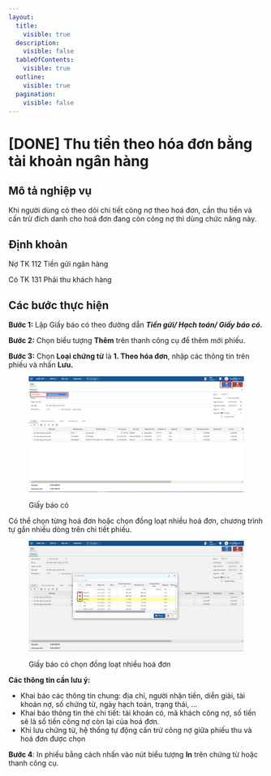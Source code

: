 ```yaml
---
layout:
  title:
    visible: true
  description:
    visible: false
  tableOfContents:
    visible: true
  outline:
    visible: true
  pagination:
    visible: false
---
```


# \[DONE] Thu tiền theo hóa đơn bằng tài khoản ngân hàng

## Mô tả nghiệp vụ

Khi người dùng có theo dõi chi tiết công nợ theo hoá đơn, cần thu tiền và cấn trừ đích danh cho hoá đơn đang còn công nợ thì dùng chức năng này.

## Định khoản

Nợ TK 112 Tiền gửi ngân hàng

Có TK 131 Phải thu khách hàng

## Các bước thực hiện

**Bước 1:** Lập Giấy báo có theo đường dẫn _**Tiền gửi/ Hạch toán/ Giấy báo có.**_

**Bước 2:** Chọn biểu tượng **Thêm** trên thanh công cụ để thêm mới phiếu.

**Bước 3:** Chọn **Loại chứng từ** là **1. Theo hóa đơn**, nhập các thông tin trên phiếu và nhấn **Lưu.**

<figure><img src="../../.gitbook/assets/image (66).png" alt=""><figcaption><p>Giấy báo có</p></figcaption></figure>

Có thể chọn từng hoá đơn hoặc chọn đồng loạt nhiều hoá đơn, chương trình tự gắn nhiều dòng trên chi tiết phiếu.

<figure><img src="../../.gitbook/assets/image (121).png" alt=""><figcaption><p>Giấy báo có chọn đồng loạt nhiều hoá đơn</p></figcaption></figure>

**Các thông tin cần lưu ý:**

* Khai báo các thông tin chung: địa chỉ, người nhận tiền, diễn giải, tài khoản nợ, số chứng từ, ngày hạch toán, trạng thái, …
* Khai báo thông tin thẻ chi tiết: tài khoản có, mã khách công nợ, số tiền sẽ là số tiền công nợ còn lại của hoá đơn.
* Khi lưu chứng từ, hệ thống tự động cấn trừ công nợ giữa phiếu thu và hoá đơn được chọn

**Bước 4**: In phiếu bằng cách nhấn vào nút biểu tượng **In** trên chứng từ hoặc thanh công cụ.



